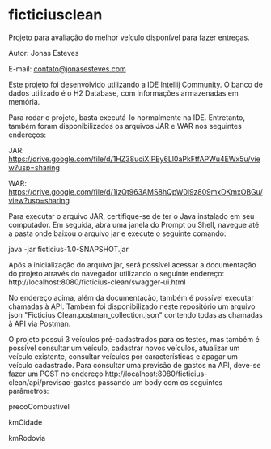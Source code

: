 # ficticiusclean
Projeto para avaliação do melhor veículo disponível para fazer entregas.

Autor: Jonas Esteves

E-mail: contato@jonasesteves.com

Este projeto foi desenvolvido utilizando a IDE Intellij Community.
O banco de dados utilizado é o H2 Database, com informações armazenadas em memória.

Para rodar o projeto, basta executá-lo normalmente na IDE.
Entretanto, também foram disponibilizados os arquivos JAR e WAR nos seguintes endereços:

JAR: https://drive.google.com/file/d/1HZ38uciXIPEy6Ll0aPkFtfAPWu4EWx5u/view?usp=sharing

WAR: https://drive.google.com/file/d/1izQt963AMS8hQpW0l9z809mxDKmxOBGu/view?usp=sharing

Para executar o arquivo JAR, certifique-se de ter o Java instalado em seu computador. 
Em seguida, abra uma janela do Prompt ou Shell, navegue até a pasta onde baixou o arquivo jar
e execute o seguinte comando:

java -jar ficticius-1.0-SNAPSHOT.jar

Após a inicialização do arquivo jar, será possível acessar a documentação do projeto através
do navegador utilizando o seguinte endereço:
http://localhost:8080/ficticius-clean/swagger-ui.html

No endereço acima, além da documentação, também é possível executar chamadas à API. Também foi 
disponibilizado neste repositório um arquivo json "Ficticius Clean.postman_collection.json" 
contendo todas as chamadas à API via Postman.

O projeto possui 3 veículos pré-cadastrados para os testes, mas também é possível consultar um veículo, cadastrar novos veículos, atualizar um veículo existente, consultar veículos por características e apagar um veículo cadastrado. Para consultar uma previsão de gastos na API, deve-se fazer um POST no endereço http://localhost:8080/ficticius-clean/api/previsao-gastos passando um body com os seguintes parâmetros: 

precoCombustivel

kmCidade

kmRodovia
